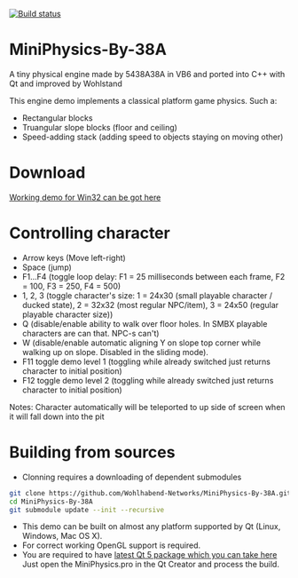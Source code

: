 [![Build status](https://ci.appveyor.com/api/projects/status/m55jepbp58txins3?svg=true)](https://ci.appveyor.com/project/Wohlstand/miniphysics-by-38a)

# MiniPhysics-By-38A
A tiny physical engine made by 5438A38A in VB6 and ported into C++ with Qt and improved by Wohlstand

This engine demo implements a classical platform game physics. Such a:
* Rectangular blocks
* Truangular slope blocks (floor and ceiling)
* Speed-adding stack (adding speed to objects staying on moving other)

# Download
[Working demo for Win32 can be got here](http://wohlsoft.ru/docs/_laboratory/_Builds/win32/mini-physics/mini-physics-demo-win32.zip)

# Controlling character
* Arrow keys (Move left-right)
* Space (jump)
* F1...F4 (toggle loop delay: F1 = 25 milliseconds between each frame, F2 = 100, F3 = 250, F4 = 500)
* 1, 2, 3 (toggle character's size: 1 = 24x30 (small playable character / ducked state), 2  = 32x32 (most regular NPC/item), 3 = 24x50 (regular playable character size))
* Q (disable/enable ability to walk over floor holes. In SMBX playable characters are can that. NPC-s can't)
* W (disable/enable automatic aligning Y on slope top corner while walking up on slope. Disabled in the sliding mode).
* F11 toggle demo level 1 (toggling while already switched just returns character to initial position)
* F12 toggle demo level 2 (toggling while already switched just returns character to initial position)

Notes: Character automatically will be teleported to up side of screen when it will fall down into the pit

# Building from sources
* Clonning requires a downloading of dependent submodules
```bash
git clone https://github.com/Wohlhabend-Networks/MiniPhysics-By-38A.git
cd MiniPhysics-By-38A
git submodule update --init --recursive
```
* This demo can be built on almost any platform supported by Qt (Linux, Windows, Mac OS X).
* For correct working OpenGL support is required.
* You are required to have [latest Qt 5 package which you can take here](https://www.qt.io/download-open-source/)
Just open the MiniPhysics.pro in the Qt Creator and process the build.


